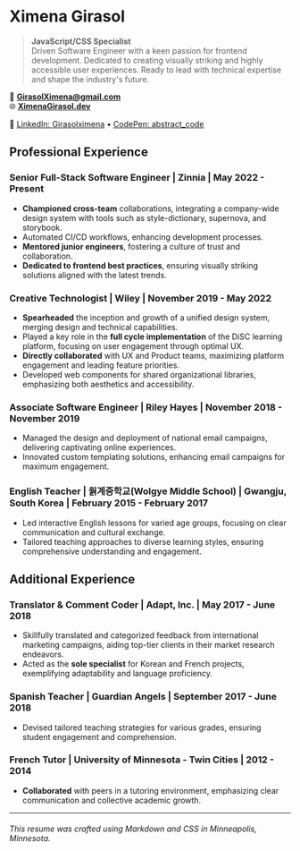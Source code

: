 # Ximena Girasol

> **JavaScript/CSS Specialist**\
> Driven Software Engineer with a keen passion for frontend development. Dedicated to creating visually striking and highly accessible user experiences. Ready to lead with technical expertise and shape the industry's future.

📧 **<GirasolXimena@gmail.com>**\
🌐 **[XimenaGirasol.dev](https://ximenaGirasol.dev)**

🔗 [LinkedIn: Girasolximena](https://www.linkedin.com/in/Girasolximena) • [CodePen: abstract_code](https://codepen.io/abstract_code)

## Professional Experience

### Senior Full-Stack Software Engineer | Zinnia | May 2022 - Present

- **Championed cross-team** collaborations, integrating a company-wide design system with tools such as style-dictionary, supernova, and storybook.
- Automated CI/CD workflows, enhancing development processes.
- **Mentored junior engineers**, fostering a culture of trust and collaboration.
- **Dedicated to frontend best practices**, ensuring visually striking solutions aligned with the latest trends.

### Creative Technologist | Wiley | November 2019 - May 2022

- **Spearheaded** the inception and growth of a unified design system, merging design and technical capabilities.
- Played a key role in the **full cycle implementation** of the DiSC learning platform, focusing on user engagement through optimal UX.
- **Directly collaborated** with UX and Product teams, maximizing platform engagement and leading feature priorities.
- Developed web components for shared organizational libraries, emphasizing both aesthetics and accessibility.

### Associate Software Engineer | Riley Hayes | November 2018 - November 2019

- Managed the design and deployment of national email campaigns, delivering captivating online experiences.
- Innovated custom templating solutions, enhancing email campaigns for maximum engagement.

### English Teacher | 웕계중학교(Wolgye Middle School) | Gwangju, South Korea | February 2015 - February 2017

- Led interactive English lessons for varied age groups, focusing on clear communication and cultural exchange.
- Tailored teaching approaches to diverse learning styles, ensuring comprehensive understanding and engagement.

## Additional Experience

### Translator & Comment Coder | Adapt, Inc. | May 2017 - June 2018

- Skillfully translated and categorized feedback from international marketing campaigns, aiding top-tier clients in their market research endeavors.
- Acted as the **sole specialist** for Korean and French projects, exemplifying adaptability and language proficiency.

### Spanish Teacher | Guardian Angels | September 2017 - June 2018

- Devised tailored teaching strategies for various grades, ensuring student engagement and comprehension.

### French Tutor | University of Minnesota - Twin Cities | 2012 - 2014

- **Collaborated** with peers in a tutoring environment, emphasizing clear communication and collective academic growth.

---

###### *This resume was crafted using Markdown and CSS in Minneapolis, Minnesota.*
